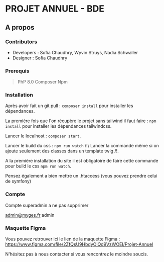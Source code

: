 #  PROJET ANNUEL - BDE
    
## A propos

### Contributors

 * Developers : Sofia Chaudhry, Wyvin Struys, Nadia Schwaller
 * Designer : Sofia Chaudhry
 
### Prerequis

> PhP 8.0 
> Composer 
> Npm

### Installation 

Après avoir fait un git pull : ``composer install`` pour installer les dépendances.

La première fois que l'on récupère le projet sans tailwind il faut faire : ``npm install`` pour installer les dépendances tailwindcss.

Lancer le localhost : ``composer start``.

Lancer le build du css : ``npm run watch`` /!\ Lancer la commande même si on ajoute seulement des classes dans un template twig /!\.

A la première installation du site il est obligatoire de faire cette commande pour build le css ``npm run watch``.

Pensez également a bien mettre un .htaccess (vous pouvez prendre celui de symfony)

### Compte

Compte superadmin a ne pas supprimer 

admin@myges.fr
admin

### Maquette Figma

Vous pouvez retrouver ici le lien de la maquette Figma : https://www.figma.com/file/2ZfQsU9HbdyOlQd9VzWOEI/Projet-Annuel

N'hésitez pas à nous contacter si vous rencontrez le moindre soucis.
